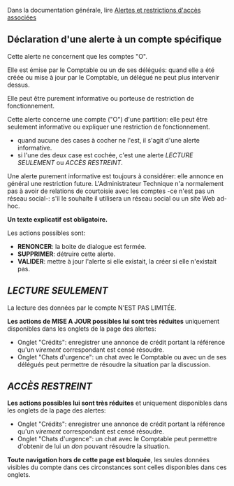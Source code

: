 Dans la documentation générale, lire <a href="$$/appli/alertes.html" target="_blank">Alertes et restrictions d'accès associées</a>

## Déclaration d\'une alerte à un compte spécifique
Cette alerte ne concernent que les comptes "O".

Elle est émise par le Comptable ou un de ses délégués: quand elle a été créée ou mise à jour par le Comptable, un délégué ne peut plus intervenir dessus.

Elle peut être purement informative ou porteuse de restriction de fonctionnement.

Cette alerte concerne une compte ("O") d'une partition: elle peut être seulement informative ou expliquer une restriction de fonctionnement.
- quand aucune des cases à cocher ne l'est, il s'agit d'une alerte informative.
- si l'une des deux case est cochée, c'est une alerte _LECTURE SEULEMENT_ ou _ACCÈS RESTREINT_.

Une alerte purement informative est toujours à considérer: elle annonce en général une restriction future. L'Administrateur Technique n'a normalement pas à avoir de relations de courtoisie avec les comptes -ce n'est pas un réseau social-: s'il le souhaite il utilisera un réseau social ou un site Web ad-hoc.

**Un texte explicatif est obligatoire.**

Les actions possibles sont:
- **RENONCER**: la boite de dialogue est fermée.
- **SUPPRIMER**: détruire cette alerte.
- **VALIDER**: mettre à jour l'alerte si elle existait, la créer si elle n'existait pas.

## _LECTURE SEULEMENT_
La lecture des données par le compte N'EST PAS LIMITÉE.

**Les actions de MISE A JOUR possibles lui sont très réduites** uniquement disponibles dans les onglets de la page des alertes:
- Onglet "Crédits": enregistrer une annonce de crédit portant la référence qu'un _virement_ correspondant est censé résoudre.
- Onglet "Chats d'urgence": un chat avec le Comptable ou avec un de ses délégués peut permettre de résoudre la situation par la discussion.

## _ACCÈS RESTREINT_
**Les actions possibles lui sont très réduites** et uniquement disponibles dans les onglets de la page des alertes:
- Onglet "Crédits": enregistrer une annonce de crédit portant la référence qu'un _virement_ correspondant est censé résoudre.
- Onglet "Chats d'urgence": un chat avec le Comptable peut permettre d'obtenir de lui un _don_ pouvant résoudre la situation.

**Toute navigation hors de cette page est bloquée**, les seules données visibles du compte dans ces circonstances sont celles disponibles dans ces onglets.
